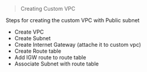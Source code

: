 > Creating Custom VPC

Steps for creating the custom VPC with Public subnet

- Create VPC
- Create Subnet
- Create Internet Gateway (attache it to custom vpc)
- Create Route table
- Add IGW route to route table
- Associate Subnet with route table

